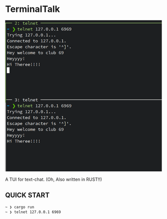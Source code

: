 # TerminalTalk

![thumbnail](./TerminalTalk.png)

A TUI for text-chat. (Oh, Also written in RUST!!)

## QUICK START

```console
~ ❯ cargo run
~ ❯ telnet 127.0.0.1 6969
```

